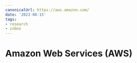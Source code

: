 ```yaml
---
canonicalUrl: https://aws.amazon.com/
date: '2023-08-15'
tags:
- research
- inbox
---
```


# Amazon Web Services (AWS)
